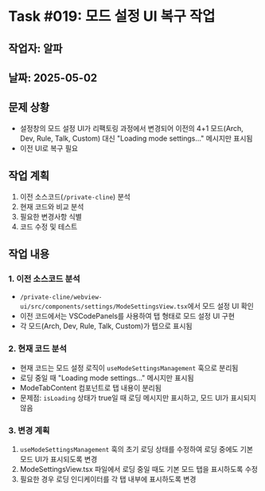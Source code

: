 # Task #019: 모드 설정 UI 복구 작업

## 작업자: 알파
## 날짜: 2025-05-02

## 문제 상황
- 설정창의 모드 설정 UI가 리팩토링 과정에서 변경되어 이전의 4+1 모드(Arch, Dev, Rule, Talk, Custom) 대신 "Loading mode settings..." 메시지만 표시됨
- 이전 UI로 복구 필요

## 작업 계획
1. 이전 소스코드(`/private-cline`) 분석
2. 현재 코드와 비교 분석
3. 필요한 변경사항 식별
4. 코드 수정 및 테스트

## 작업 내용

### 1. 이전 소스코드 분석
- `/private-cline/webview-ui/src/components/settings/ModeSettingsView.tsx`에서 모드 설정 UI 확인
- 이전 코드에서는 VSCodePanels를 사용하여 탭 형태로 모드 설정 UI 구현
- 각 모드(Arch, Dev, Rule, Talk, Custom)가 탭으로 표시됨

### 2. 현재 코드 분석
- 현재 코드는 모드 설정 로직이 `useModeSettingsManagement` 훅으로 분리됨
- 로딩 중일 때 "Loading mode settings..." 메시지만 표시됨
- ModeTabContent 컴포넌트로 탭 내용이 분리됨
- 문제점: `isLoading` 상태가 true일 때 로딩 메시지만 표시하고, 모드 UI가 표시되지 않음

### 3. 변경 계획
1. `useModeSettingsManagement` 훅의 초기 로딩 상태를 수정하여 로딩 중에도 기본 모드 UI가 표시되도록 변경
2. ModeSettingsView.tsx 파일에서 로딩 중일 때도 기본 모드 탭을 표시하도록 수정
3. 필요한 경우 로딩 인디케이터를 각 탭 내부에 표시하도록 변경
